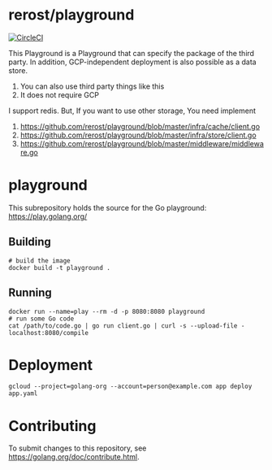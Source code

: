 # rerost/playground
[![CircleCI](https://circleci.com/gh/rerost/playground/tree/master.svg?style=svg)](https://circleci.com/gh/rerost/playground/tree/master)

This Playground is a Playground that can specify the package of the third party. In addition, GCP-independent deployment is also possible as a data store.

1. You can also use third party things like this
1. It does not require GCP

I support redis. But, If you want to use other storage, You need implement
1. https://github.com/rerost/playground/blob/master/infra/cache/client.go 
1. https://github.com/rerost/playground/blob/master/infra/store/client.go
1. https://github.com/rerost/playground/blob/master/middleware/middleware.go

# playground

This subrepository holds the source for the Go playground:
https://play.golang.org/

## Building

```
# build the image
docker build -t playground .
```

## Running

```
docker run --name=play --rm -d -p 8080:8080 playground
# run some Go code
cat /path/to/code.go | go run client.go | curl -s --upload-file - localhost:8080/compile
```

# Deployment

```
gcloud --project=golang-org --account=person@example.com app deploy app.yaml
```

# Contributing

To submit changes to this repository, see
https://golang.org/doc/contribute.html.
